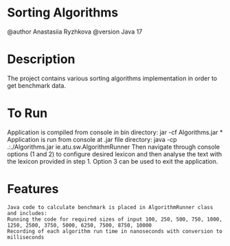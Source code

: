 # Sorting Algorithms

@author Anastasiia Ryzhkova
@version Java 17

# Description
The project contains various sorting algorithms implementation in order to get benchmark data.

# To Run
Application is compiled from console in bin directory:
jar -cf Algorithms.jar *
Application is run from console at .jar file directory:
java -cp .:./Algorithms.jar ie.atu.sw.AlgorithmRunner
Then navigate through console options (1 and 2) to configure desired lexicon and then analyse the text with the lexicon provided in step 1. Option 3 can be used to exit the application. 

# Features

```
Java code to calculate benchmark is placed in AlgorithmRunner class and includes:
Running the code for required sizes of input 100, 250, 500, 750, 1000, 1250, 2500, 3750, 5000, 6250, 7500, 8750, 10000
Recording of each algorithm run time in nanoseconds with conversion to milliseconds 

```
